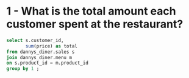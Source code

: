 # 1 - What is the total amount each customer spent at the restaurant?

```sql
select s.customer_id,
       sum(price) as total 
from dannys_diner.sales s
join dannys_diner.menu m
on s.product_id = m.product_id
group by 1 ;
```
